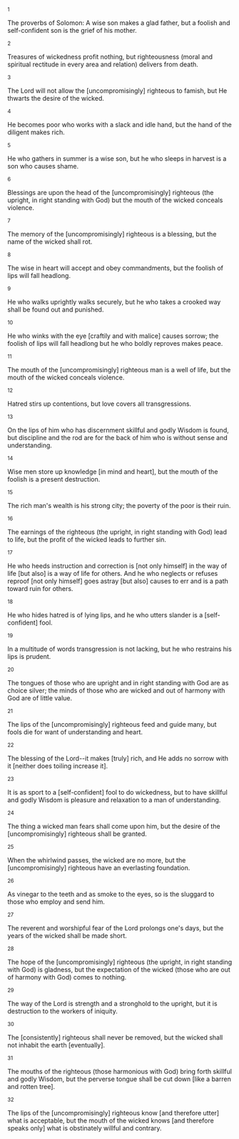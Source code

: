 <sup>1</sup> 

The proverbs of Solomon: A wise son makes a glad father, but a foolish and self-confident son is the grief of his mother. 

<sup>2</sup> 

Treasures of wickedness profit nothing, but righteousness (moral and spiritual rectitude in every area and relation) delivers from death. 

<sup>3</sup> 

The Lord will not allow the [uncompromisingly] righteous to famish, but He thwarts the desire of the wicked. 

<sup>4</sup> 

He becomes poor who works with a slack and idle hand, but the hand of the diligent makes rich. 

<sup>5</sup> 

He who gathers in summer is a wise son, but he who sleeps in harvest is a son who causes shame. 

<sup>6</sup> 

Blessings are upon the head of the [uncompromisingly] righteous (the upright, in right standing with God) but the mouth of the wicked conceals violence. 

<sup>7</sup> 

The memory of the [uncompromisingly] righteous is a blessing, but the name of the wicked shall rot. 

<sup>8</sup> 

The wise in heart will accept and obey commandments, but the foolish of lips will fall headlong. 

<sup>9</sup> 

He who walks uprightly walks securely, but he who takes a crooked way shall be found out and punished. 

<sup>10</sup> 

He who winks with the eye [craftily and with malice] causes sorrow; the foolish of lips will fall headlong but he who boldly reproves makes peace. 

<sup>11</sup> 

The mouth of the [uncompromisingly] righteous man is a well of life, but the mouth of the wicked conceals violence. 

<sup>12</sup> 

Hatred stirs up contentions, but love covers all transgressions. 

<sup>13</sup> 

On the lips of him who has discernment skillful and godly Wisdom is found, but discipline and the rod are for the back of him who is without sense and understanding. 

<sup>14</sup> 

Wise men store up knowledge [in mind and heart], but the mouth of the foolish is a present destruction. 

<sup>15</sup> 

The rich man's wealth is his strong city; the poverty of the poor is their ruin. 

<sup>16</sup> 

The earnings of the righteous (the upright, in right standing with God) lead to life, but the profit of the wicked leads to further sin. 

<sup>17</sup> 

He who heeds instruction and correction is [not only himself] in the way of life [but also] is a way of life for others. And he who neglects or refuses reproof [not only himself] goes astray [but also] causes to err and is a path toward ruin for others. 

<sup>18</sup> 

He who hides hatred is of lying lips, and he who utters slander is a [self-confident] fool. 

<sup>19</sup> 

In a multitude of words transgression is not lacking, but he who restrains his lips is prudent. 

<sup>20</sup> 

The tongues of those who are upright and in right standing with God are as choice silver; the minds of those who are wicked and out of harmony with God are of little value. 

<sup>21</sup> 

The lips of the [uncompromisingly] righteous feed and guide many, but fools die for want of understanding and heart. 

<sup>22</sup> 

The blessing of the Lord--it makes [truly] rich, and He adds no sorrow with it [neither does toiling increase it]. 

<sup>23</sup> 

It is as sport to a [self-confident] fool to do wickedness, but to have skillful and godly Wisdom is pleasure and relaxation to a man of understanding. 

<sup>24</sup> 

The thing a wicked man fears shall come upon him, but the desire of the [uncompromisingly] righteous shall be granted. 

<sup>25</sup> 

When the whirlwind passes, the wicked are no more, but the [uncompromisingly] righteous have an everlasting foundation. 

<sup>26</sup> 

As vinegar to the teeth and as smoke to the eyes, so is the sluggard to those who employ and send him. 

<sup>27</sup> 

The reverent and worshipful fear of the Lord prolongs one's days, but the years of the wicked shall be made short. 

<sup>28</sup> 

The hope of the [uncompromisingly] righteous (the upright, in right standing with God) is gladness, but the expectation of the wicked (those who are out of harmony with God) comes to nothing. 

<sup>29</sup> 

The way of the Lord is strength and a stronghold to the upright, but it is destruction to the workers of iniquity. 

<sup>30</sup> 

The [consistently] righteous shall never be removed, but the wicked shall not inhabit the earth [eventually]. 

<sup>31</sup> 

The mouths of the righteous (those harmonious with God) bring forth skillful and godly Wisdom, but the perverse tongue shall be cut down [like a barren and rotten tree]. 

<sup>32</sup> 

The lips of the [uncompromisingly] righteous know [and therefore utter] what is acceptable, but the mouth of the wicked knows [and therefore speaks only] what is obstinately willful and contrary.